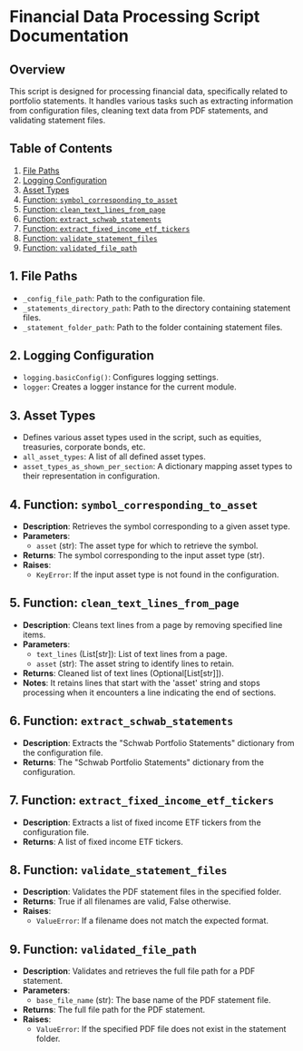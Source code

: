 # Financial Data Processing Script Documentation

## Overview

This script is designed for processing financial data, specifically related to portfolio statements. It handles various tasks such as extracting information from configuration files, cleaning text data from PDF statements, and validating statement files.

## Table of Contents

1. [File Paths](#file-paths)
2. [Logging Configuration](#logging-configuration)
3. [Asset Types](#asset-types)
4. [Function: `symbol_corresponding_to_asset`](#function-symbol_corresponding_to_asset)
5. [Function: `clean_text_lines_from_page`](#function-clean_text_lines_from_page)
6. [Function: `extract_schwab_statements`](#function-extract_schwab_statements)
7. [Function: `extract_fixed_income_etf_tickers`](#function-extract_fixed_income_etf_tickers)
8. [Function: `validate_statement_files`](#function-validate_statement_files)
9. [Function: `validated_file_path`](#function-validated_file_path)

## 1. File Paths <a name="file-paths"></a>

- `_config_file_path`: Path to the configuration file.
- `_statements_directory_path`: Path to the directory containing statement files.
- `_statement_folder_path`: Path to the folder containing statement files.

## 2. Logging Configuration <a name="logging-configuration"></a>

- `logging.basicConfig()`: Configures logging settings.
- `logger`: Creates a logger instance for the current module.

## 3. Asset Types <a name="asset-types"></a>

- Defines various asset types used in the script, such as equities, treasuries, corporate bonds, etc.
- `all_asset_types`: A list of all defined asset types.
- `asset_types_as_shown_per_section`: A dictionary mapping asset types to their representation in configuration.

## 4. Function: `symbol_corresponding_to_asset` <a name="function-symbol_corresponding_to_asset"></a>

- **Description**: Retrieves the symbol corresponding to a given asset type.
- **Parameters**:
  - `asset` (str): The asset type for which to retrieve the symbol.
- **Returns**: The symbol corresponding to the input asset type (str).
- **Raises**:
  - `KeyError`: If the input asset type is not found in the configuration.

## 5. Function: `clean_text_lines_from_page` <a name="function-clean_text_lines_from_page"></a>

- **Description**: Cleans text lines from a page by removing specified line items.
- **Parameters**:
  - `text_lines` (List[str]): List of text lines from a page.
  - `asset` (str): The asset string to identify lines to retain.
- **Returns**: Cleaned list of text lines (Optional[List[str]]).
- **Notes**: It retains lines that start with the 'asset' string and stops processing when it encounters a line indicating the end of sections.

## 6. Function: `extract_schwab_statements` <a name="function-extract_schwab_statements"></a>

- **Description**: Extracts the "Schwab Portfolio Statements" dictionary from the configuration file.
- **Returns**: The "Schwab Portfolio Statements" dictionary from the configuration.

## 7. Function: `extract_fixed_income_etf_tickers` <a name="function-extract_fixed_income_etf_tickers"></a>

- **Description**: Extracts a list of fixed income ETF tickers from the configuration file.
- **Returns**: A list of fixed income ETF tickers.

## 8. Function: `validate_statement_files` <a name="function-validate_statement_files"></a>

- **Description**: Validates the PDF statement files in the specified folder.
- **Returns**: True if all filenames are valid, False otherwise.
- **Raises**:
  - `ValueError`: If a filename does not match the expected format.

## 9. Function: `validated_file_path` <a name="function-validated_file_path"></a>

- **Description**: Validates and retrieves the full file path for a PDF statement.
- **Parameters**:
  - `base_file_name` (str): The base name of the PDF statement file.
- **Returns**: The full file path for the PDF statement.
- **Raises**:
  - `ValueError`: If the specified PDF file does not exist in the statement folder.
